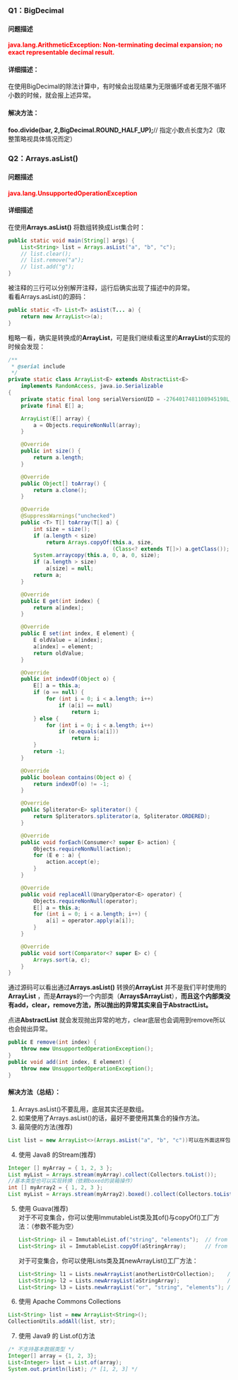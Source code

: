 ### Q1：BigDecimal
#### 问题描述
<font color="red">**java.lang.ArithmeticException: Non-terminating decimal expansion; no exact representable decimal result.**</font>
#### 详细描述：
在使用BigDecimal的除法计算中，有时候会出现结果为无限循环或者无限不循环小数的时候，就会报上述异常。
#### 解决方法：
**foo.divide(bar, 2,BigDecimal.ROUND_HALF_UP);**// 指定小数点长度为2（取整策略视具体情况而定）

### Q2：Arrays.asList()
#### 问题描述
<font color="red">**java.lang.UnsupportedOperationException**</font>
#### 详细描述
在使用**Arrays.asList()** 将数组转换成List集合时：
```java
public static void main(String[] args) {
    List<String> list = Arrays.asList("a", "b", "c");
    // list.clear();
    // list.remove("a");
    // list.add("g");
}
```
被注释的三行可以分别解开注释，运行后确实出现了描述中的异常。  
看看Arrays.asList()的源码：
```java
public static <T> List<T> asList(T... a) {
    return new ArrayList<>(a);
}
```
粗略一看，确实是转换成的**ArrayList**，可是我们继续看这里的**ArrayList**的实现的时候会发现：
```java
/**
 * @serial include
 */
private static class ArrayList<E> extends AbstractList<E>
    implements RandomAccess, java.io.Serializable
{
    private static final long serialVersionUID = -2764017481108945198L;
    private final E[] a;

    ArrayList(E[] array) {
        a = Objects.requireNonNull(array);
    }

    @Override
    public int size() {
        return a.length;
    }

    @Override
    public Object[] toArray() {
        return a.clone();
    }

    @Override
    @SuppressWarnings("unchecked")
    public <T> T[] toArray(T[] a) {
        int size = size();
        if (a.length < size)
            return Arrays.copyOf(this.a, size,
                                 (Class<? extends T[]>) a.getClass());
        System.arraycopy(this.a, 0, a, 0, size);
        if (a.length > size)
            a[size] = null;
        return a;
    }

    @Override
    public E get(int index) {
        return a[index];
    }

    @Override
    public E set(int index, E element) {
        E oldValue = a[index];
        a[index] = element;
        return oldValue;
    }

    @Override
    public int indexOf(Object o) {
        E[] a = this.a;
        if (o == null) {
            for (int i = 0; i < a.length; i++)
                if (a[i] == null)
                    return i;
        } else {
            for (int i = 0; i < a.length; i++)
                if (o.equals(a[i]))
                    return i;
        }
        return -1;
    }

    @Override
    public boolean contains(Object o) {
        return indexOf(o) != -1;
    }

    @Override
    public Spliterator<E> spliterator() {
        return Spliterators.spliterator(a, Spliterator.ORDERED);
    }

    @Override
    public void forEach(Consumer<? super E> action) {
        Objects.requireNonNull(action);
        for (E e : a) {
            action.accept(e);
        }
    }

    @Override
    public void replaceAll(UnaryOperator<E> operator) {
        Objects.requireNonNull(operator);
        E[] a = this.a;
        for (int i = 0; i < a.length; i++) {
            a[i] = operator.apply(a[i]);
        }
    }

    @Override
    public void sort(Comparator<? super E> c) {
        Arrays.sort(a, c);
    }
}
```
通过源码可以看出通过**Arrays.asList()** 转换的**ArrayList** 并不是我们平时使用的**ArrayList** ，而是**Arrays**的一个内部类（**Arrays$ArrayList**），**而且这个内部类没有add，clear，remove方法，所以抛出的异常其实来自于AbstractList。**

点进**AbstractList** 就会发现抛出异常的地方，clear底层也会调用到remove所以也会抛出异常。
```java
public E remove(int index) {
    throw new UnsupportedOperationException();
}
public void add(int index, E element) {
    throw new UnsupportedOperationException();
}
```
#### 解决方法（总结）：
1. Arrays.asList()不要乱用，底层其实还是数组。
2. 如果使用了Arrays.asList()的话，最好不要使用其集合的操作方法。
3. 最简便的方法(推荐)
```java
List list = new ArrayList<>(Arrays.asList("a", "b", "c"))可以在外面这样包一层真正的ArrayList。
```
4. 使用 Java8 的Stream(推荐)
```java
Integer [] myArray = { 1, 2, 3 };
List myList = Arrays.stream(myArray).collect(Collectors.toList());
//基本类型也可以实现转换（依赖boxed的装箱操作）
int [] myArray2 = { 1, 2, 3 };
List myList = Arrays.stream(myArray2).boxed().collect(Collectors.toList());
```
5. 使用 Guava(推荐)  
    对于不可变集合，你可以使用ImmutableList类及其of()与copyOf()工厂方法：（参数不能为空）
    ```java
    List<String> il = ImmutableList.of("string", "elements");  // from varargs
    List<String> il = ImmutableList.copyOf(aStringArray);      // from array
    ```
    对于可变集合，你可以使用Lists类及其newArrayList()工厂方法：
    ```java
    List<String> l1 = Lists.newArrayList(anotherListOrCollection);    // from collection
    List<String> l2 = Lists.newArrayList(aStringArray);               // from array
    List<String> l3 = Lists.newArrayList("or", "string", "elements"); // from varargs
    ```
6. 使用 Apache Commons Collections
```java
List<String> list = new ArrayList<String>();
CollectionUtils.addAll(list, str);
```
7. 使用 Java9 的 List.of()方法
```java
/* 不支持基本数据类型 */
Integer[] array = {1, 2, 3};
List<Integer> list = List.of(array);
System.out.println(list); /* [1, 2, 3] */
```